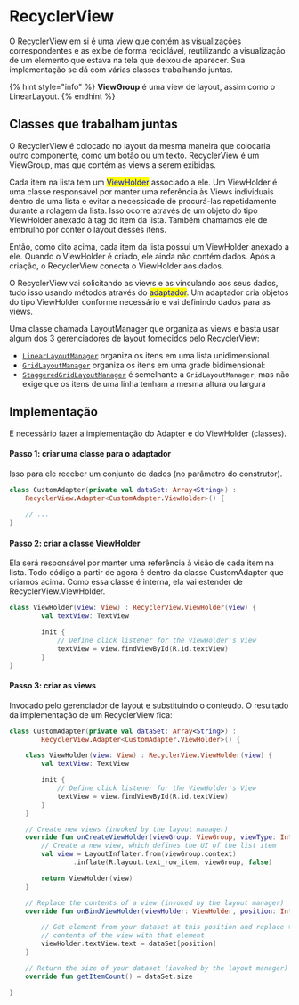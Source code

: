 # RecyclerView

O RecyclerView em si é uma view que contém as visualizações correspondentes e as exibe de forma reciclável, reutilizando a visualização de um elemento que estava na tela que deixou de aparecer. Sua implementação se dá com várias classes trabalhando juntas.

{% hint style="info" %}
**ViewGroup** é uma view de layout, assim como o LinearLayout.
{% endhint %}

## Classes que trabalham juntas

O RecyclerView é colocado no layout da mesma maneira que colocaria outro componente, como um botão ou um texto. RecyclerView é um ViewGroup, mas que contém as views a serem exibidas.

Cada item na lista tem um <mark style="color:blue;">ViewHolder</mark> associado a ele. Um ViewHolder é uma classe responsável por manter uma referência às Views individuais dentro de uma lista e evitar a necessidade de procurá-las repetidamente durante a rolagem da lista. Isso ocorre através de um objeto do tipo ViewHolder anexado à tag do item da lista. Também chamamos ele de embrulho por conter o layout desses itens.

Então, como dito acima, cada item da lista possui um ViewHolder anexado a ele. Quando o ViewHolder é criado, ele ainda não contém dados. Após a criação, o RecyclerView conecta o ViewHolder aos dados.&#x20;

O RecyclerView vai solicitando as views e as vinculando aos seus dados, tudo isso usando métodos através do <mark style="color:blue;">adaptador</mark>. Um adaptador cria objetos do tipo ViewHolder conforme necessário e vai definindo dados para as views.

Uma classe chamada LayoutManager que organiza as views e basta usar algum dos 3 gerenciadores de layout fornecidos pelo RecyclerView:

* [`LinearLayoutManager`](https://developer.android.com/reference/androidx/recyclerview/widget/LinearLayoutManager?hl=pt-br) organiza os itens em uma lista unidimensional.
* [`GridLayoutManager`](https://developer.android.com/reference/androidx/recyclerview/widget/GridLayoutManager?hl=pt-br) organiza os itens em uma grade bidimensional:
* [`StaggeredGridLayoutManager`](https://developer.android.com/reference/androidx/recyclerview/widget/StaggeredGridLayoutManager?hl=pt-br) é semelhante a `GridLayoutManager`, mas não exige que os itens de uma linha tenham a mesma altura ou largura

## Implementação

É necessário fazer a implementação do Adapter e do ViewHolder (classes).&#x20;

#### Passo 1: criar uma classe para o adaptador

Isso para ele receber um conjunto de dados (no parâmetro do construtor).

```kotlin
class CustomAdapter(private val dataSet: Array<String>) :
    RecyclerView.Adapter<CustomAdapter.ViewHolder>() {
     
    // ...   
}
```

#### Passo 2: criar a classe ViewHolder

Ela será responsável por manter uma referência à visão de cada item na lista. Todo código a partir de agora é dentro da classe CustomAdapter que criamos acima. Como essa classe é interna, ela vai estender de RecyclerView.ViewHolder.

```kotlin
class ViewHolder(view: View) : RecyclerView.ViewHolder(view) {
        val textView: TextView

        init {
            // Define click listener for the ViewHolder's View
            textView = view.findViewById(R.id.textView)
        }
}
```

#### Passo 3: criar as views

Invocado pelo gerenciador de layout e substituindo o conteúdo. O resultado da implementação de um RecyclerView fica:

```kotlin
class CustomAdapter(private val dataSet: Array<String>) :
        RecyclerView.Adapter<CustomAdapter.ViewHolder>() {

    class ViewHolder(view: View) : RecyclerView.ViewHolder(view) {
        val textView: TextView

        init {
            // Define click listener for the ViewHolder's View
            textView = view.findViewById(R.id.textView)
        }
    }

    // Create new views (invoked by the layout manager)
    override fun onCreateViewHolder(viewGroup: ViewGroup, viewType: Int): ViewHolder {
        // Create a new view, which defines the UI of the list item
        val view = LayoutInflater.from(viewGroup.context)
                .inflate(R.layout.text_row_item, viewGroup, false)

        return ViewHolder(view)
    }

    // Replace the contents of a view (invoked by the layout manager)
    override fun onBindViewHolder(viewHolder: ViewHolder, position: Int) {

        // Get element from your dataset at this position and replace the
        // contents of the view with that element
        viewHolder.textView.text = dataSet[position]
    }

    // Return the size of your dataset (invoked by the layout manager)
    override fun getItemCount() = dataSet.size

}

```
